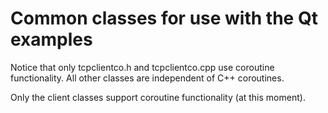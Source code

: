 # Common classes for use with the Qt examples

Notice that only tcpclientco.h and tcpclientco.cpp use coroutine functionality.
All other classes are independent of C++ coroutines.

Only the client classes support coroutine functionality (at this moment).
